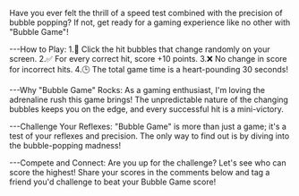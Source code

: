 Have you ever felt the thrill of a speed test combined with the precision of bubble popping? 
If not, get ready for a gaming experience like no other with "Bubble Game"! 

---How to Play:
1.🎯 Click the hit bubbles that change randomly on your screen.
2.✅ For every correct hit, score +10 points.
3.❌ No change in score for incorrect hits.
4.🕒 The total game time is a heart-pounding 30 seconds!

---Why "Bubble Game" Rocks:
As a gaming enthusiast, I'm loving the adrenaline rush this game brings! 
The unpredictable nature of the changing bubbles keeps you on the edge, and every successful hit is a mini-victory.

---Challenge Your Reflexes:
"Bubble Game" is more than just a game; it's a test of your reflexes and precision. 
 The only way to find out is by diving into the bubble-popping madness! 

---Compete and Connect:
Are you up for the challenge? 
Let's see who can score the highest! Share your scores in the comments below and tag a friend you'd challenge to beat your Bubble Game score! 






